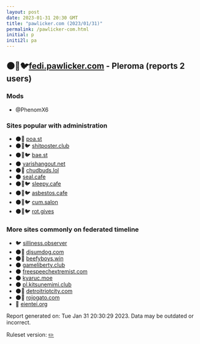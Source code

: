 ```yaml
---
layout: post
date: 2023-01-31 20:30 GMT
title: "pawlicker.com (2023/01/31)"
permalink: /pawlicker-com.html
initial: p
initi2l: pa
---
```


## 🌑🧸🐦[fedi.pawlicker.com](https://fedi.pawlicker.com) - Pleroma (reports 2 users)

### Mods
 * @PhenomX6

### Sites popular with administration

* 🌑🧸 [poa.st](/poa-st.html)
* 🌑🧸🐦 [shitposter.club](/shitposter-club.html)
* 🌑🧸🐦 [bae.st](/bae-st.html)
* 🌑 [varishangout.net](/varishangout-net.html)
* 🌑🧸 [chudbuds.lol](/chudbuds-lol.html)
* 🌑 [seal.cafe](/seal-cafe.html)
* 🌑🧸🐦 [sleepy.cafe](/sleepy-cafe.html)
* 🌑🧸🐦 [asbestos.cafe](/asbestos-cafe.html)
* 🌑🧸🐦 [cum.salon](/cum-salon.html)
* 🌑🧸🐦 [rot.gives](/rot-gives.html)

### More sites commonly on federated timeline

* 🐦 [silliness.observer](/silliness-observer.html)
* 🌑🧸 [djsumdog.com](/djsumdog-com.html)
* 🌑🧸 [beefyboys.win](/beefyboys-win.html)
* 🌑 [gameliberty.club](/gameliberty-club.html)
* 🌑 [freespeechextremist.com](/freespeechextremist-com.html)
* 🌑 [kyaruc.moe](/kyaruc-moe.html)
* 🌑 [pl.kitsunemimi.club](/pl-kitsunemimi-club.html)
* 🌑🧸 [detroitriotcity.com](/detroitriotcity-com.html)
* 🌑🧸 [rojogato.com](/rojogato-com.html)
* 🐘 [eientei.org](/eientei-org.html)

Report generated on: Tue Jan 31 20:30:29 2023. Data may be outdated or incorrect.

Ruleset version: [✏️](/version-pencil)
